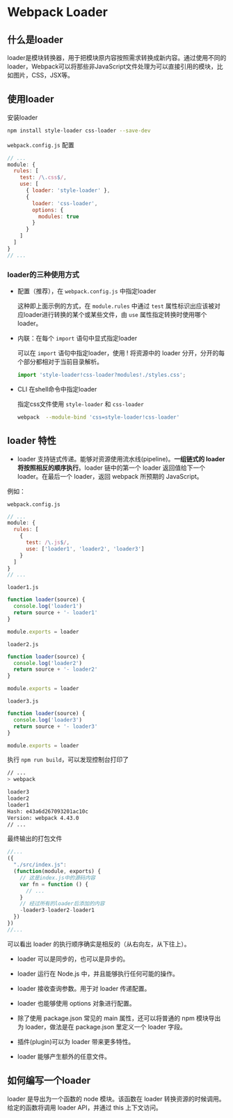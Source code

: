 # Webpack Loader

## 什么是loader

loader是模块转换器，用于把模块原内容按照需求转换成新内容。通过使用不同的loader，Webpack可以将那些非JavaScript文件处理为可以直接引用的模块，比如图片，CSS，JSX等。

## 使用loader

安装loader

```bash
npm install style-loader css-loader --save-dev
```

`webpack.config.js` 配置

```javascript
// ...
module: {
  rules: [
    test: /\.css$/,
    use: [
      { loader: 'style-loader' },
      {
        loader: 'css-loader',
        options: {
          modules: true
        }
      }
    ]
  ]
}
// ...
```
### loader的三种使用方式

- 配置（推荐），在 `webpack.config.js` 中指定loader

  这种即上面示例的方式，在 `module.rules` 中通过 `test` 属性标识出应该被对应loader进行转换的某个或某些文件，由 `use` 属性指定转换时使用哪个loader。

- 内联：在每个 `import` 语句中显式指定loader

  可以在 `import` 语句中指定loader，使用 ! 将资源中的 loader 分开，分开的每个部分都相对于当前目录解析。

  ```javascript
  import 'style-loader!css-loader?modules!./styles.css';
  ```

- CLI 在shell命令中指定loader

  指定css文件使用 `style-loader` 和 `css-loader`

  ```bash
  webpack  --module-bind 'css=style-loader!css-loader'
  ```

## loader 特性

- loader 支持链式传递。能够对资源使用流水线(pipeline)。**一组链式的 loader 将按照相反的顺序执行**。loader 链中的第一个 loader 返回值给下一个 loader。在最后一个 loader，返回 webpack 所预期的 JavaScript。

例如：

`webpack.config.js`

```javascript
// ...
module: {
  rules: [
    {
      test: /\.js$/,
      use: ['loader1', 'loader2', 'loader3']
    }
  ]
}
// ...
```

`loader1.js`

```javascript
function loader(source) {
  console.log('loader1')
  return source + '- loader1'
}

module.exports = loader
```

`loader2.js`

```javascript
function loader(source) {
  console.log('loader2')
  return source + '- loader2'
}

module.exports = loader
```

`loader3.js`

```javascript
function loader(source) {
  console.log('loader3')
  return source + '- loader3'
}

module.exports = loader
```

执行 `npm run build`，可以发现控制台打印了

```bash
// ...
> webpack

loader3
loader2
loader1
Hash: e43a6d267093201ac10c
Version: webpack 4.43.0
// ...
```
最终输出的打包文件

```javascript
//...
({
  "./src/index.js":
  (function(module, exports) {
    // 这是index.js中的源码内容
    var fn = function () {
      // ...
    }
    // 经过所有的loader后添加的内容
    -loader3-loader2-loader1
  })
})
//...
```
可以看出 loader 的执行顺序确实是相反的（从右向左，从下往上）。

- loader 可以是同步的，也可以是异步的。

- loader 运行在 Node.js 中，并且能够执行任何可能的操作。

- loader 接收查询参数。用于对 loader 传递配置。

- loader 也能够使用 options 对象进行配置。

- 除了使用 package.json 常见的 main 属性，还可以将普通的 npm 模块导出为 loader，做法是在 package.json 里定义一个 loader 字段。

- 插件(plugin)可以为 loader 带来更多特性。

- loader 能够产生额外的任意文件。

## 如何编写一个loader

loader 是导出为一个函数的 node 模块。该函数在 loader 转换资源的时候调用。给定的函数将调用 loader API，并通过 this 上下文访问。
